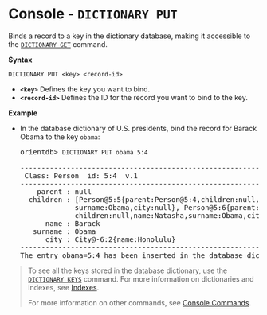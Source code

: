 <!-- proofread 2015-01-07 SAM -->

# Console - `DICTIONARY PUT`

Binds a record to a key in the dictionary database, making it accessible to the [`DICTIONARY GET`](Console-Command-Dictionary-Get.md) command.

**Syntax**

```
DICTIONARY PUT <key> <record-id>
```
- **`<key>`** Defines the key you want to bind.
- **`<record-id>`** Defines the ID for the record you want to bind to the key.


**Example**

- In the database dictionary of U.S. presidents, bind the record for Barack Obama to the key `obama`:

  <pre>
  orientdb> <code class="lang-sql userinput">DICTIONARY PUT obama 5:4</code>

  ------------------------------------------------------------------------
   Class: Person  id: 5:4  v.1
  ------------------------------------------------------------------------
      parent : null
    children : [Person@5:5{parent:Person@5:4,children:null,name:Malia Ann,
               surname:Obama,city:null}, Person@5:6{parent:Person@5:4,
               children:null,name:Natasha,surname:Obama,city:null}]
        name : Barack
     surname : Obama
        city : City@-6:2{name:Honolulu}
  ------------------------------------------------------------------------
  The entry obama=5:4 has been inserted in the database dictionary
  </pre>


>To see all the keys stored in the database dictionary, use the [`DICTIONARY KEYS`](Console-Command-Dictionary-Keys.md) command.  For more information on dictionaries and indexes, see [Indexes](Indexes.md).
>
>For more information on other commands, see [Console Commands](Console-Commands.md).
